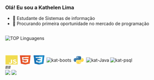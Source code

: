 ### Olá! Eu sou a Kathelen Lima



- 🌱 Estudante de Sistemas de informação
- 👯 Procurando primeira oportunidade no mercado de programação
##
![TOP Linguagens](https://github-readme-stats.vercel.app/api/top-langs/?username=kathelenlima&layout=compact&theme=jolly)

##
<div style="display: inline_block"><br>
  <img align="center" alt="kat-Js" height="30" width="40" src="https://raw.githubusercontent.com/devicons/devicon/master/icons/javascript/javascript-plain.svg">
  <img align="center" alt="kat-HTML" height="30" width="40" src="https://raw.githubusercontent.com/devicons/devicon/master/icons/html5/html5-original.svg">
  <img align="center" alt="kat-CSS" height="30" width="40" src="https://raw.githubusercontent.com/devicons/devicon/master/icons/css3/css3-original.svg">
  <img align="center" alt="kat-boots" height="30" width="40" src="https://upload.wikimedia.org/wikipedia/commons/b/b2/Bootstrap_logo.svg">
  <img align="center" alt="kat-Python" height="30" width="40" src="https://raw.githubusercontent.com/devicons/devicon/master/icons/python/python-original.svg">
  <img align="center" alt="kat-Java" height="30" width="40" src="https://upload.wikimedia.org/wikipedia/pt/3/30/Java_programming_language_logo.svg">
  <img align="center" alt="kat-psql" height="30" width="40" src="https://upload.wikimedia.org/wikipedia/commons/2/29/Postgresql_elephant.svg">
          
</div>
##

<div> 
  <a href = "mailto:kathelenlima13@gmail.com"><img src="https://img.shields.io/badge/-Gmail-%23333?style=for-the-badge&logo=gmail&logoColor=white" target="_blank"></a>
  <a href="https://www.linkedin.com/in/kathelen-lima-409a92251/" target="_blank"><img src="https://img.shields.io/badge/-LinkedIn-%230077B5?style=for-the-badge&logo=linkedin&logoColor=white" target="_blank"></a> 
  
</div>
